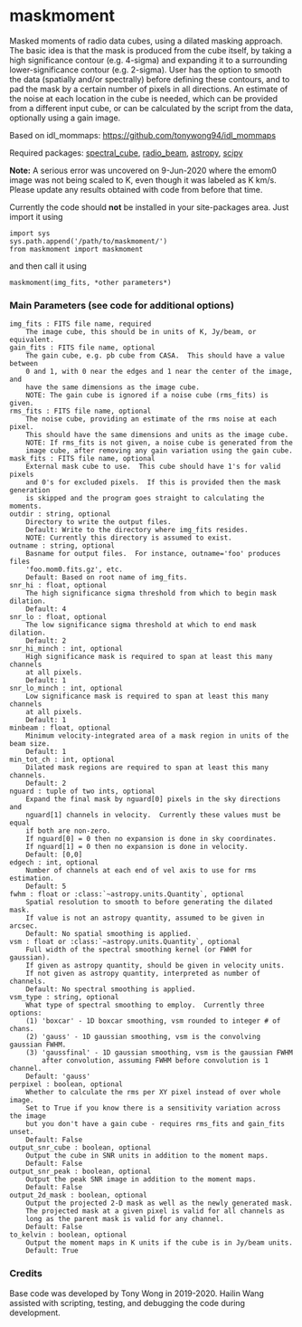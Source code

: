 # maskmoment
Masked moments of radio data cubes, using a dilated masking approach.  The basic idea is that the mask is produced from the cube itself, by taking a high significance contour (e.g. 4-sigma) and expanding it to a surrounding lower-significance contour (e.g. 2-sigma).  User has the option to smooth the data (spatially and/or spectrally) before defining these contours, and to pad the mask by a certain number of pixels in all directions.  An estimate of the noise at each location in the cube is needed, which can be provided from a different input cube, or can be calculated by the script from the data, optionally using a gain image.

Based on idl_mommaps: https://github.com/tonywong94/idl_mommaps

Required packages: [spectral_cube](https://spectral-cube.readthedocs.io/), [radio_beam](https://radio-beam.readthedocs.io/), [astropy](https://www.astropy.org), [scipy](https://www.scipy.org)

**Note:** A serious error was uncovered on 9-Jun-2020 where the emom0 image was not being scaled to K, even though it was labeled as K km/s.  Please update any results obtained with code from before that time.

Currently the code should **not** be installed in your site-packages area.  Just import
it using

    import sys
    sys.path.append('/path/to/maskmoment/')  
    from maskmoment import maskmoment

and then call it using

    maskmoment(img_fits, *other parameters*)

### Main Parameters (see code for additional options)

    img_fits : FITS file name, required
        The image cube, this should be in units of K, Jy/beam, or equivalent.
    gain_fits : FITS file name, optional
        The gain cube, e.g. pb cube from CASA.  This should have a value between
        0 and 1, with 0 near the edges and 1 near the center of the image, and 
        have the same dimensions as the image cube.
        NOTE: The gain cube is ignored if a noise cube (rms_fits) is given.
    rms_fits : FITS file name, optional
        The noise cube, providing an estimate of the rms noise at each pixel.
        This should have the same dimensions and units as the image cube.
        NOTE: If rms_fits is not given, a noise cube is generated from the
        image cube, after removing any gain variation using the gain cube.
    mask_fits : FITS file name, optional
        External mask cube to use.  This cube should have 1's for valid pixels 
        and 0's for excluded pixels.  If this is provided then the mask generation
        is skipped and the program goes straight to calculating the moments.
    outdir : string, optional
        Directory to write the output files.
        Default: Write to the directory where img_fits resides.
        NOTE: Currently this directory is assumed to exist.
    outname : string, optional
        Basname for output files.  For instance, outname='foo' produces files
        'foo.mom0.fits.gz', etc.
        Default: Based on root name of img_fits.
    snr_hi : float, optional
        The high significance sigma threshold from which to begin mask dilation.
        Default: 4
    snr_lo : float, optional
        The low significance sigma threshold at which to end mask dilation.
        Default: 2
    snr_hi_minch : int, optional
        High significance mask is required to span at least this many channels
        at all pixels.
        Default: 1
    snr_lo_minch : int, optional
        Low significance mask is required to span at least this many channels
        at all pixels.
        Default: 1
    minbeam : float, optional
        Minimum velocity-integrated area of a mask region in units of the beam size.
        Default: 1
    min_tot_ch : int, optional
        Dilated mask regions are required to span at least this many channels.
        Default: 2
    nguard : tuple of two ints, optional
        Expand the final mask by nguard[0] pixels in the sky directions and
        nguard[1] channels in velocity.  Currently these values must be equal
        if both are non-zero.
        If nguard[0] = 0 then no expansion is done in sky coordinates.
        If nguard[1] = 0 then no expansion is done in velocity.
        Default: [0,0]
    edgech : int, optional
        Number of channels at each end of vel axis to use for rms estimation.
        Default: 5
    fwhm : float or :class:`~astropy.units.Quantity`, optional
        Spatial resolution to smooth to before generating the dilated mask.  
        If value is not an astropy quantity, assumed to be given in arcsec.
        Default: No spatial smoothing is applied.
    vsm : float or :class:`~astropy.units.Quantity`, optional
        Full width of the spectral smoothing kernel (or FWHM for gaussian).  
        If given as astropy quantity, should be given in velocity units.  
        If not given as astropy quantity, interpreted as number of channels.
        Default: No spectral smoothing is applied.
    vsm_type : string, optional
        What type of spectral smoothing to employ.  Currently three options:
        (1) 'boxcar' - 1D boxcar smoothing, vsm rounded to integer # of chans.
        (2) 'gauss' - 1D gaussian smoothing, vsm is the convolving gaussian FWHM.
        (3) 'gaussfinal' - 1D gaussian smoothing, vsm is the gaussian FWHM
            after convolution, assuming FWHM before convolution is 1 channel.        
        Default: 'gauss'
    perpixel : boolean, optional
        Whether to calculate the rms per XY pixel instead of over whole image.
        Set to True if you know there is a sensitivity variation across the image
        but you don't have a gain cube - requires rms_fits and gain_fits unset.
        Default: False
    output_snr_cube : boolean, optional
        Output the cube in SNR units in addition to the moment maps.
        Default: False
    output_snr_peak : boolean, optional
        Output the peak SNR image in addition to the moment maps.
        Default: False
    output_2d_mask : boolean, optional
        Output the projected 2-D mask as well as the newly generated mask.
        The projected mask at a given pixel is valid for all channels as
        long as the parent mask is valid for any channel.
        Default: False
    to_kelvin : boolean, optional
        Output the moment maps in K units if the cube is in Jy/beam units.
        Default: True

### Credits

Base code was developed by Tony Wong in 2019-2020.  Hailin Wang assisted with scripting, testing, and debugging the code during development.
